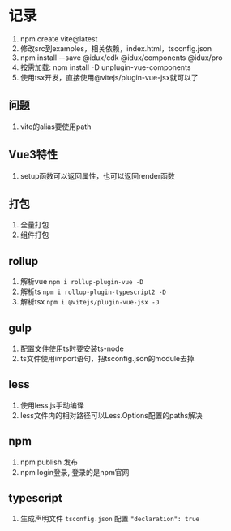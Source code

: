 # 记录

1. npm create vite@latest
2. 修改src到examples，相关依赖，index.html，tsconfig.json
3. npm install --save @idux/cdk @idux/components @idux/pro
4. 按需加载: npm install -D unplugin-vue-components
5. 使用tsx开发，直接使用@vitejs/plugin-vue-jsx就可以了

## 问题

1. vite的alias要使用path

## Vue3特性

1. setup函数可以返回属性，也可以返回render函数

## 打包

1. 全量打包
2. 组件打包

## rollup

1. 解析vue `npm i rollup-plugin-vue -D`
2. 解析ts `npm i rollup-plugin-typescript2 -D`
3. 解析tsx `npm i @vitejs/plugin-vue-jsx -D`

## gulp

1. 配置文件使用ts时要安装ts-node
2. ts文件使用import语句，把tsconfig.json的module去掉

## less

1. 使用less.js手动编译
2. less文件内的相对路径可以Less.Options配置的paths解决

## npm

1. npm publish 发布
2. npm login登录, 登录的是npm官网

## typescript

1. 生成声明文件 `tsconfig.json` 配置 `"declaration": true`
